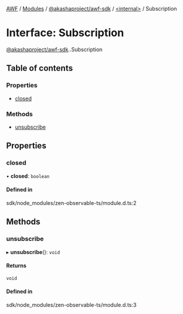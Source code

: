 [AWF](../README.md) / [Modules](../modules.md) / [@akashaproject/awf-sdk](../modules/akashaproject_awf_sdk.md) / [<internal\>](../modules/akashaproject_awf_sdk._internal_.md) / Subscription

# Interface: Subscription

[@akashaproject/awf-sdk](../modules/akashaproject_awf_sdk.md).[<internal>](../modules/akashaproject_awf_sdk._internal_.md).Subscription

## Table of contents

### Properties

- [closed](akashaproject_awf_sdk._internal_.Subscription.md#closed)

### Methods

- [unsubscribe](akashaproject_awf_sdk._internal_.Subscription.md#unsubscribe)

## Properties

### closed

• **closed**: `boolean`

#### Defined in

sdk/node_modules/zen-observable-ts/module.d.ts:2

## Methods

### unsubscribe

▸ **unsubscribe**(): `void`

#### Returns

`void`

#### Defined in

sdk/node_modules/zen-observable-ts/module.d.ts:3

